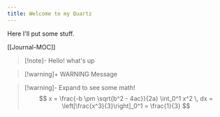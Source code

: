 ```yaml
---
title: Welcome to my Quartz
---
```

Here I'll put some stuff.

[[Journal-MOC]]

>[!note]- Hello!
>what's up

>[!warning]+ WARNING
>Message

>[!warning]- Expand to see some math!
>$$
>x = \frac{-b \pm \sqrt{b^2 - 4ac}}{2a}
>\int_0^1 x^2 \, dx = \left[\frac{x^3}{3}\right]_0^1 = \frac{1}{3}
>$$


